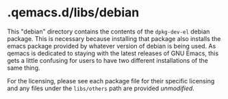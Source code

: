 # .qemacs.d/libs/debian

This "debian" directory contains the contents of the `dpkg-dev-el` debian
package. This is necessary because installing that package also installs the
emacs package provided by whatever version of debian is being used. As qemacs is
dedicated to staying with the latest releases of GNU Emacs, this gets a little
confusing for users to have two different installations of the same thing.

For the licensing, please see each package file for their specific licensing
and any files under the `libs/others` path are provided *unmodified*.
